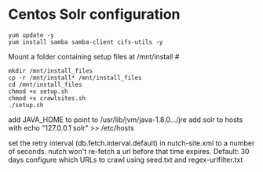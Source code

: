 # Centos Solr configuration

    yum update -y
    yum install samba samba-client cifs-utils -y

Mount a folder containing setup files at /mnt/install #

    mkdir /mnt/install_files
    cp -r /mnt/install* /mnt/install_files
    cd /mnt/install_files
    chmod +x setup.sh
    chmod +x crawlsites.sh
    ./setup.sh

add JAVA_HOME to point to /usr/lib/jvm/java-1.8.0.../jre
add solr to hosts with echo "127.0.0.1   solr" >> /etc/hosts

set the retry interval (db.fetch.interval.default) in nutch-site.xml to a number of seconds.  nutch won't re-fetch a url before that time expires.  Default: 30 days
configure which URLs to crawl using seed.txt and regex-urlfilter.txt